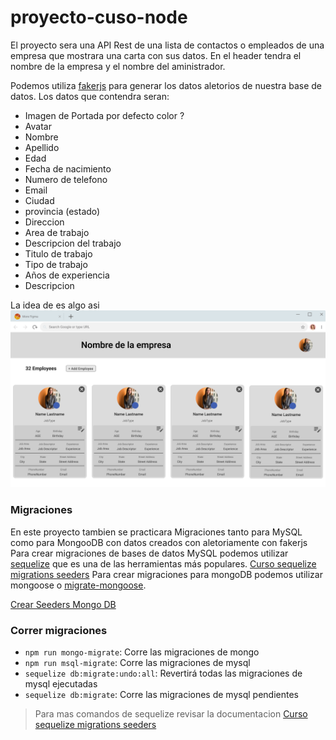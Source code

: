 # proyecto-cuso-node

El proyecto sera una API Rest de una lista de contactos o empleados de una empresa que mostrara una carta con sus datos.
En el header tendra el nombre de la empresa y el nombre del aministrador. 

Podemos utiliza [fakerjs](https://fakerjs.dev/api/) para generar los datos aletorios de nuestra base de datos.
Los datos que contendra seran:
* Imagen de Portada por defecto color ?
* Avatar
* Nombre
* Apellido  
* Edad
* Fecha de nacimiento
* Numero de telefono
* Email
* Ciudad
* provincia (estado)
* Direccion
* Area de trabajo
* Descripcion del trabajo
* Titulo de trabajo 
* Tipo de trabajo
* Años de experiencia
* Descripcion 

La idea de es algo asi 
![prototipo-proyecto](./Proyecto-Desktop.png)

### Migraciones 
En este proyecto tambien se practicara Migraciones tanto para MySQL como para MongooDB con datos creados con aletoriamente con fakerjs
Para crear migraciones de bases de datos MySQL podemos utilizar [sequelize](https://sequelize.org/) que es una de las herramientas más populares.
[Curso sequelize migrations seeders](https://github.com/japsolo/curso-sequelize-migrations-seeders)
Para crear migraciones para mongoDB podemos utilizar mongoose o [migrate-mongoose](https://www.npmjs.com/package/migrate-mongoose).   

[Crear Seeders Mongo DB](https://ronaldl337.wordpress.com/2020/06/20/crear-seeders-en-node-js-y-mongo-db/)
### Correr migraciones 

-  `npm run mongo-migrate`: Corre las migraciones de mongo 
-  `npm run msql-migrate`: Corre las migraciones de mysql
-  `sequelize db:migrate:undo:all`: Revertirá todas las migraciones de mysql ejecutadas 
-  `sequelize db:migrate`: Corre las migraciones de mysql pendientes 

> Para mas comandos de sequelize revisar la documentacion [Curso sequelize migrations seeders](https://github.com/japsolo/curso-sequelize-migrations-seeders)